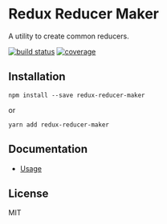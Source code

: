 Redux Reducer Maker
=========================

A utility to create common reducers.

[![build status](https://img.shields.io/travis/grifo/redux-reducer-maker.svg)](https://travis-ci.org/grifo/redux-reducer-maker)
[![coverage](https://img.shields.io/coveralls/jekyll/jekyll.svg)](https://coveralls.io/github/grifo/redux-reducer-maker)

## Installation

```
npm install --save redux-reducer-maker
```

or

```
yarn add redux-reducer-maker
```

## Documentation

- [Usage](docs/)

## License

MIT
